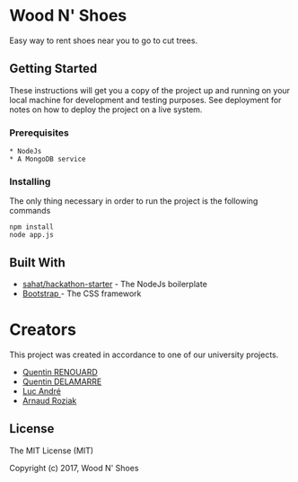 # Wood N' Shoes
Easy way to rent shoes near you to go to cut trees.

## Getting Started

These instructions will get you a copy of the project up and running on your local machine for development and testing purposes. See deployment for notes on how to deploy the project on a live system.

### Prerequisites
```
* NodeJs
* A MongoDB service 
```

### Installing

The only thing necessary in order to run the project is the following commands

```
npm install 
node app.js
```

## Built With

* [sahat/hackathon-starter](https://github.com/sahat/hackathon-starter) - The NodeJs boilerplate
* [Bootstrap ](https://getbootstrap.com) - The CSS framework 

# Creators

This project was created in accordance to one of our university projects.
* [Quentin RENOUARD ](https://github.com/Quinou-kun)
* [Quentin DELAMARRE](https://github.com/windos757)
* [Luc André](https://github.com/lucandreiut)
* [Arnaud Roziak ](https://github.com/arsiak)


License
-------

The MIT License (MIT)

Copyright (c) 2017, Wood N' Shoes
